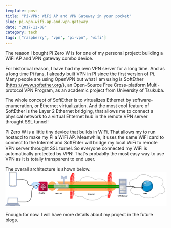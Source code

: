 ```yaml
---
template: post
title: "Pi-VPN: WiFi AP and VPN Gateway in your pocket"
slug: pi-vpn-wifi-ap-and-vpn-gateway
date: "2017-11-08"
category: tech
tags: ["raspberry", "vpn", "pi-vpn", "wifi"]
---
```


The reason I bought Pi Zero W is for one of my personal project: building a WiFi AP and VPN gateway combo device.

For historical reason, I have had my own VPN server for a long time. And as a long time Pi fans, I already built VPN in PI since the first version of Pi. Many people are using OpenVPN but what I am using is SoftEther (https://www.softether.org/), an Open-Source Free ​Cross-platform Multi-protocol VPN Program,
as an academic project from University of Tsukuba.

The whole concept of SoftEther is to virtualizes Ethernet by software-enumeration, or Ethernet virtualization. And the most cool feature of SoftEther is the Layer 2 Ethernet bridging, that allows me to connect a physical network to a virtual Ehternet hub in the remote VPN server throught SSL tunnel!

Pi Zero W is a little tiny device that builds in WiFi. That allows my to run hostaqd to make my Pi a WiFi AP. Meanwhile, it uses the same WiFi card to connect to the Internet and SoftEhter will bridge my local WiFi to remote VPN server throught SSL turnel. So everyone connected my WiFi is automatically protected by VPN! That's probablly the most easy way to use VPN as it is totally transparent to end user.

The overall architecture is shown below.
![Architecture](../../assets/2017/Pi-VPN.png)

Enough for now. I will have more details about my project in the future blogs.
